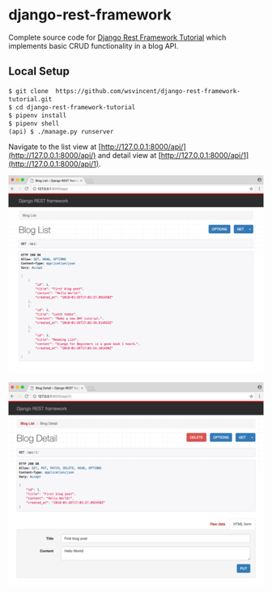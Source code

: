 # django-rest-framework

Complete source code for [Django Rest Framework Tutorial](https://wsvincent.com/django-rest-framework-tutorial/) which implements basic CRUD functionality in a blog API.

## Local Setup

```
$ git clone  https://github.com/wsvincent/django-rest-framework-tutorial.git
$ cd django-rest-framework-tutorial
$ pipenv install
$ pipenv shell
(api) $ ./manage.py runserver
```

Navigate to the list view at [http://127.0.0.1:8000/api/](http://127.0.0.1:8000/api/) and detail view at [http://127.0.0.1:8000/api/1](http://127.0.0.1:8000/api/1).

![Blog list view](screenshots/blog-list.png)

![Blog detail view](screenshots/blog-crud.png)
